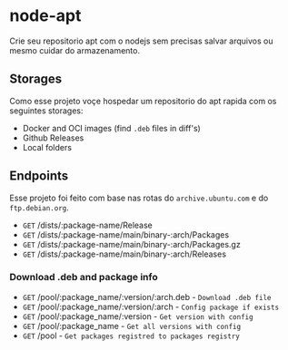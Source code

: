 # node-apt

Crie seu repositorio apt com o nodejs sem precisas salvar arquivos ou mesmo cuidar do armazenamento.

## Storages

Como esse projeto voçe hospedar um repositorio do apt rapida com os seguintes storages:

- Docker and OCI images (find `.deb` files in diff's)
- Github Releases
- Local folders

## Endpoints

Esse projeto foi feito com base nas rotas do `archive.ubuntu.com` e do `ftp.debian.org`.

* `GET` /dists/:package-name/Release
* `GET` /dists/:package-name/main/binary-:arch/Packages
* `GET` /dists/:package-name/main/binary-:arch/Packages.gz
* `GET` /dists/:package-name/main/binary-:arch/Releases

### Download .deb and package info

* `GET` /pool/:package_name/:version/:arch.deb - `Download .deb file`
* `GET` /pool/:package_name/:version/:arch - `Config package if exists`
* `GET` /pool/:package_name/:version - `Get version with config`
* `GET` /pool/:package_name - `Get all versions with config`
* `GET` /pool - `Get packages registred to packages registry`